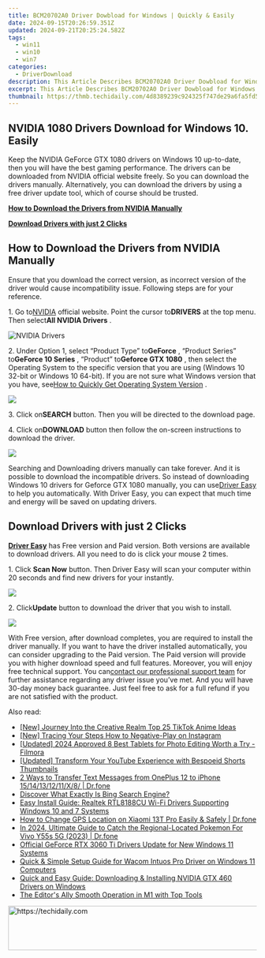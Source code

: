 ```yaml
---
title: BCM20702A0 Driver Dowbload for Windows | Quickly & Easily
date: 2024-09-15T20:26:59.351Z
updated: 2024-09-21T20:25:24.582Z
tags:
  - win11
  - win10
  - win7
categories:
  - DriverDownload
description: This Article Describes BCM20702A0 Driver Dowbload for Windows | Quickly & Easily
excerpt: This Article Describes BCM20702A0 Driver Dowbload for Windows | Quickly & Easily
thumbnail: https://thmb.techidaily.com/4d8389239c924325f747de29a6fa5fd56f085170de1cb456669c5929df51dc2a.jpg
---
```


## NVIDIA 1080 Drivers Download for Windows 10. Easily

Keep the NVIDIA GeForce GTX 1080 drivers on Windows 10 up-to-date, then you will have the best gaming performance. The drivers can be downloaded from NVIDIA official website freely. So you can download the drivers manually. Alternatively, you can download the drivers by using a free driver update tool, which of course should be trusted.

[**How to Download the Drivers from NVIDIA Manually**](https://tools.techidaily.com/drivereasy/download/)

[**Download Drivers with just 2 Clicks**](https://tools.techidaily.com/drivereasy/download/)

## **How to Download the Drivers from NVIDIA Manually**

 Ensure that you download the correct version, as incorrect version of the driver would cause incompatibility issue. Following steps are for your reference.

 1\. Go to[NVIDIA](https://tools.techidaily.com/drivereasy/download/) official website. Point the cursor to**DRIVERS** at the top menu. Then select**All NVIDIA Drivers** .

![NVIDIA Drivers](https://images.drivereasy.com/wp-content/uploads/2016/09/img_57ccd935a0f0a.jpg)

 2\. Under Option 1, select “Product Type” to**GeForce** , “Product Series” to**GeForce 10 Series** , “Product” to**Geforce GTX 1080** , then select the Operating System to the specific version that you are using (Windows 10 32-bit or Windows 10 64-bit). If you are not sure what Windows version that you have, see[How to Quickly Get Operating System Version](https://tools.techidaily.com/drivereasy/download/) .

![](https://images.drivereasy.com/wp-content/uploads/2016/10/img_581410198d290.jpg)

 3\. Click on**SEARCH** button. Then you will be directed to the download page.

 4\. Click on**DOWNLOAD** button then follow the on-screen instructions to download the driver.

![](https://images.drivereasy.com/wp-content/uploads/2016/10/img_581412f0a2c64.jpg)

 Searching and Downloading drivers manually can take forever. And it is possible to download the incompatible drivers. So instead of downloading Windows 10 drivers for Geforce GTX 1080 manually, you can use[Driver Easy](https://tools.techidaily.com/drivereasy/download/) to help you automatically. With Driver Easy, you can expect that much time and energy will be saved on updating drivers.

## **Download Drivers with just 2 Clicks**

**[Driver Easy](https://tools.techidaily.com/drivereasy/download/)**  has Free version and Paid version. Both versions are available to download drivers. All you need to do is click your mouse 2 times.

1\. Click **Scan Now**  button. Then Driver Easy will scan your computer within 20 seconds and find new drivers for your instantly.  

![](https://images.drivereasy.com/wp-content/uploads/2017/04/img_58eca1022f7b7.png)

 2\. Click**Update** button to download the driver that you wish to install.

![](https://images.drivereasy.com/wp-content/uploads/2017/04/img_58eca27c67b42.jpg)

 With Free version, after download completes, you are required to install the driver manually. If you want to have the driver installed automatically, you can consider upgrading to the Paid version. The Paid version will provide you with higher download speed and full features. Moreover, you will enjoy free technical support. You can[contact our professional support team](https://tools.techidaily.com/drivereasy/download/) for further assistance regarding any driver issue you’ve met. And you will have 30-day money back guarantee. Just feel free to ask for a full refund if you are not satisfied with the product.

<ins class="adsbygoogle"
     style="display:block"
     data-ad-format="autorelaxed"
     data-ad-client="ca-pub-7571918770474297"
     data-ad-slot="1223367746"></ins>

<ins class="adsbygoogle"
     style="display:block"
     data-ad-client="ca-pub-7571918770474297"
     data-ad-slot="8358498916"
     data-ad-format="auto"
     data-full-width-responsive="true"></ins>

<span class="atpl-alsoreadstyle">Also read:</span>
<div><ul>
<li><a href="https://tiktok-clips.techidaily.com/new-journey-into-the-creative-realm-top-25-tiktok-anime-ideas/"><u>[New] Journey Into the Creative Realm Top 25 TikTok Anime Ideas</u></a></li>
<li><a href="https://instagram-video-recordings.techidaily.com/new-tracing-your-steps-how-to-negative-play-on-instagram/"><u>[New] Tracing Your Steps How to Negative-Play on Instagram</u></a></li>
<li><a href="https://fox-friendly.techidaily.com/updated-2024-approved-8-best-tablets-for-photo-editing-worth-a-try-filmora/"><u>[Updated] 2024 Approved 8 Best Tablets for Photo Editing Worth a Try - Filmora</u></a></li>
<li><a href="https://youtube-web.techidaily.com/ed-transform-your-youtube-experience-with-bespoeid-shorts-thumbnails/"><u>[Updated] Transform Your YouTube Experience with Bespoeid Shorts Thumbnails</u></a></li>
<li><a href="https://blog-min.techidaily.com/2-ways-to-transfer-text-messages-from-oneplus-12-to-iphone-1514131211x8-drfone-by-drfone-transfer-from-android-transfer-from-android/"><u>2 Ways to Transfer Text Messages from OnePlus 12 to iPhone 15/14/13/12/11/X/8/ | Dr.fone</u></a></li>
<li><a href="https://techno-recovery.techidaily.com/discover-what-exactly-is-bing-search-engine/"><u>Discover What Exactly Is Bing Search Engine?</u></a></li>
<li><a href="https://driver-download.techidaily.com/easy-install-guide-realtek-rtl8188cu-wi-fi-drivers-supporting-windows-10-and-7-systems/"><u>Easy Install Guide: Realtek RTL8188CU Wi-Fi Drivers Supporting Windows 10 and 7 Systems</u></a></li>
<li><a href="https://review-topics.techidaily.com/how-to-change-gps-location-on-xiaomi-13t-pro-easily-and-safely-drfone-by-drfone-virtual-android/"><u>How to Change GPS Location on Xiaomi 13T Pro Easily & Safely | Dr.fone</u></a></li>
<li><a href="https://change-location.techidaily.com/in-2024-ultimate-guide-to-catch-the-regional-located-pokemon-for-vivo-y55s-5g-2023-drfone-by-drfone-virtual-android/"><u>In 2024, Ultimate Guide to Catch the Regional-Located Pokemon For Vivo Y55s 5G (2023) | Dr.fone</u></a></li>
<li><a href="https://driver-download.techidaily.com/official-geforce-rtx-3060-ti-drivers-update-for-new-windows-11-systems/"><u>Official GeForce RTX 3060 Ti Drivers Update for New Windows 11 Systems</u></a></li>
<li><a href="https://driver-download.techidaily.com/quick-and-simple-setup-guide-for-wacom-intuos-pro-driver-on-windows-11-computers/"><u>Quick & Simple Setup Guide for Wacom Intuos Pro Driver on Windows 11 Computers</u></a></li>
<li><a href="https://driver-download.techidaily.com/quick-and-easy-guide-downloading-and-installing-nvidia-gtx-460-drivers-on-windows/"><u>Quick and Easy Guide: Downloading & Installing NVIDIA GTX 460 Drivers on Windows</u></a></li>
<li><a href="https://fox-friendly.techidaily.com/the-editors-ally-smooth-operation-in-m1-with-top-tools/"><u>The Editor's Ally Smooth Operation in M1 with Top Tools</u></a></li>
</ul></div>

<!-- affiliate ads begin -->
<a href="https://appsumo.8odi.net/c/5597632/2068417/7443" target="_top" id="2068417">
  <img src="//a.impactradius-go.com/display-ad/7443-2068417" border="0" alt="https://techidaily.com" width="728" height="90"/>
</a>
<img height="0" width="0" src="https://appsumo.8odi.net/i/5597632/2068417/7443" style="position:absolute;visibility:hidden;" border="0" />
<!-- affiliate ads end -->

